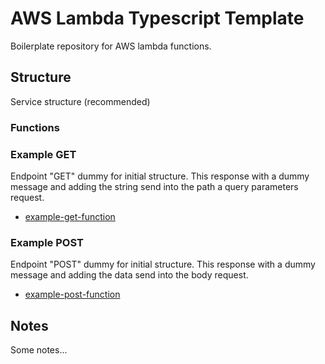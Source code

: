 # AWS Lambda Typescript Template

Boilerplate repository for AWS lambda functions.

## Structure

Service structure (recommended)

### Functions

### Example GET

Endpoint "GET" dummy for initial structure.
This response with a dummy message and adding the string send into the path a query parameters request.

- [example-get-function](./src/functions/example-get/doc/example-get-function.md)

### Example POST

Endpoint "POST" dummy for initial structure.
This response with a dummy message and adding the data send into the body request.

- [example-post-function](./src/functions/example-post/doc/example-post-function.md)

## Notes

Some notes...
